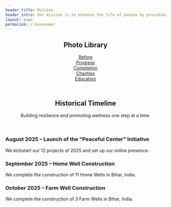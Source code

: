 ```yaml
---
header_title: Mission
header_intro: Our mission is to enhance the life of people by providing necessity, shelter, welfare, and support to individuals and families facing severe hardships in Vietnam and other developing countries. 
layout: page
permalink: /:basename/
---
```

<section id="one">
  <header class="major">
    <h2>Photo Library</h2>
    <p><a href="https://drive.google.com/drive/folders/1wzfa1RDzTdnpoWG3ZRYGOedoZyXQ1ezv?usp=sharing">   Before</a><br>
       <a href="https://drive.google.com/drive/folders/1JLPeR27HfITN7KO9gIios0wG1VCL3eem?usp=drive_link">   Progress</a><br>
       <a href="https://drive.google.com/drive/folders/191g2O97Mdgr-H-4ux4AWz3RflHuF5e16?usp=drive_link">   Completion</a><br>
       <a href="https://drive.google.com/drive/folders/191g2O97Mdgr-H-4ux4AWz3RflHuF5e16?usp=drive_link">   Charities</a><br>
       <a href="https://drive.google.com/drive/folders/19-LpZ4nbAk3k9s-B36Wbp_H64DODMIbp">   Education</a></p>
  </header>  
</section>

<section id="two">
  <header class="major">
    <h2>Historical Timeline</h2>
    <p>Building resilience and promoting wellness one step at a time.</p>
  </header>

  <div class="box">
    <h3>August 2025 – Launch of the "Peaceful Center" Initiative</h3>
    <p>We kickstart our 12 projects of 2025 and set up our online presence.</p>
  </div>
  <div class="box">
    <h3>September 2025 – Home Well Construction</h3>
    <p>We complete the construction of 11 Home Wells in Bihar, India.</p>
  </div>
  <div class="box">
    <h3>October 2025 – Farm Well Construction</h3>
    <p>We complete the construction of 3 Farm Wells in Bihar, India.</p>
  </div>
</section>
<!-- 
<section id="three">
  <header class="major">
    <h2>Our Core Principles</h2>
  </header>
  <ul class="features">
    <li>
      <h3>Community Resilience</h3>
      <p>We believe in empowering communities to thrive through strategic partnerships and grassroots initiatives.</p>
    </li>
    <li>
      <h3>Wellness and Healing</h3>
      <p>Promoting mental health and wellness is at the heart of our mission, ensuring that all individuals have access to restorative practices.</p>
    </li>
    <li>
      <h3>Global Solidarity</h3>
      <p>We stand in solidarity with underserved communities worldwide, fostering connections that transcend borders.</p>
    </li>
  </ul>
</section> -->